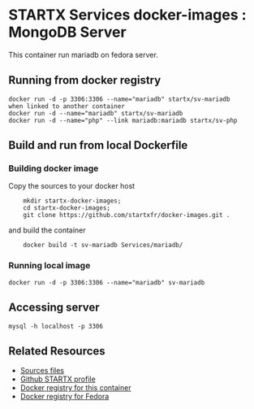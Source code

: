 # STARTX Services docker-images : MongoDB Server
This container run mariadb on fedora server. 

## Running from docker registry

	docker run -d -p 3306:3306 --name="mariadb" startx/sv-mariadb
	when linked to another container
	docker run -d --name="mariadb" startx/sv-mariadb
	docker run -d --name="php" --link mariadb:mariadb startx/sv-php

## Build and run from local Dockerfile
### Building docker image
Copy the sources to your docker host 

        mkdir startx-docker-images; 
        cd startx-docker-images;
        git clone https://github.com/startxfr/docker-images.git .

and build the container

        docker build -t sv-mariadb Services/mariadb/

### Running local image

	docker run -d -p 3306:3306 --name="mariadb" sv-mariadb

## Accessing server

	mysql -h localhost -p 3306

## Related Resources
* [Sources files](https://github.com/startxfr/docker-images/tree/master/Services/mariadb)
* [Github STARTX profile](https://github.com/startxfr/docker-images)
* [Docker registry for this container](https://registry.hub.docker.com/u/startx/sv-mariadb/)
* [Docker registry for Fedora](https://registry.hub.docker.com/u/fedora/)